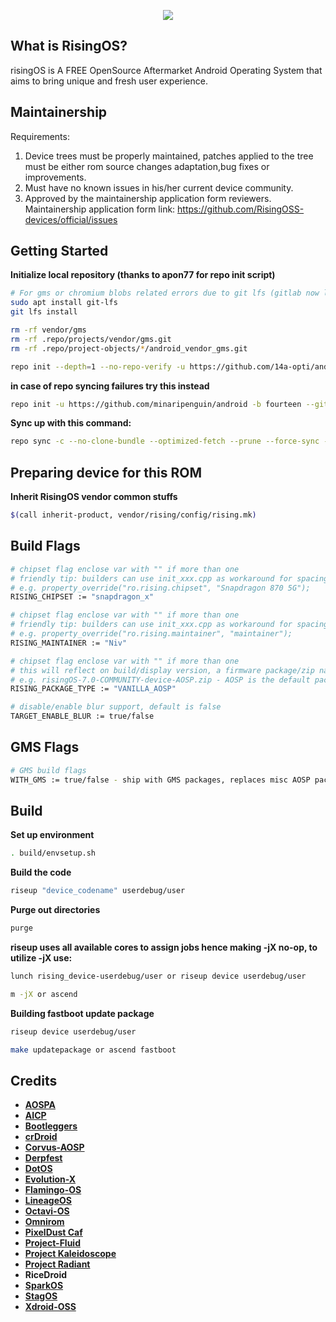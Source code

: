 <p align="center">
<img src="https://github.com/RisingTechOSS/android/blob/fourteen/risingOS_banner.jpg">
</p>

What is RisingOS?
---------------
risingOS is A FREE OpenSource Aftermarket Android Operating System that aims to bring unique and fresh user experience.

Maintainership
---------------
Requirements:

1. Device trees must be properly maintained, patches applied to the tree must be either rom source changes adaptation,bug fixes or improvements.
2. Must have no known issues in his/her current device community.
3. Approved by the maintainership application form reviewers. Maintainership application form link: https://github.com/RisingOSS-devices/official/issues
 
Getting Started
---------------
**Initialize local repository (thanks to apon77 for repo init script)**

```bash
# For gms or chromium blobs related errors due to git lfs (gitlab now limits files up to 100mb max) (credits to haggertk):
sudo apt install git-lfs
git lfs install

rm -rf vendor/gms
rm -rf .repo/projects/vendor/gms.git
rm -rf .repo/project-objects/*/android_vendor_gms.git

repo init --depth=1 --no-repo-verify -u https://github.com/14a-opti/android-rising -b fourteen --git-lfs -g default,-mips,-darwin,-notdefault
```
**in case of repo syncing failures try this instead**

```bash
repo init -u https://github.com/minaripenguin/android -b fourteen --git-lfs
```

**Sync up with this command:**
```bash
repo sync -c --no-clone-bundle --optimized-fetch --prune --force-sync -j$(nproc --all)
```

Preparing device for this ROM
---------------
**Inherit RisingOS vendor common stuffs**
```bash
$(call inherit-product, vendor/rising/config/rising.mk)
```

Build Flags
---------------
```bash
# chipset flag enclose var with "" if more than one
# friendly tip: builders can use init_xxx.cpp as workaround for spacing
# e.g. property_override("ro.rising.chipset", "Snapdragon 870 5G");
RISING_CHIPSET := "snapdragon_x"

# chipset flag enclose var with "" if more than one
# friendly tip: builders can use init_xxx.cpp as workaround for spacing
# e.g. property_override("ro.rising.maintainer", "maintainer");
RISING_MAINTAINER := "Niv"

# chipset flag enclose var with "" if more than one
# this will reflect on build/display version, a firmware package/zip name 
# e.g. risingOS-7.0-COMMUNITY-device-AOSP.zip - AOSP is the default package type, WITH_GMS will override the package type to PIXEL
RISING_PACKAGE_TYPE := "VANILLA_AOSP"

# disable/enable blur support, default is false
TARGET_ENABLE_BLUR := true/false
```

GMS Flags
---------------
```bash
# GMS build flags
WITH_GMS := true/false - ship with GMS packages, replaces misc AOSP packages with Google packages.
```

Build
---------------
**Set up environment**
```bash
. build/envsetup.sh
```

**Build the code**
```bash
riseup "device_codename" userdebug/user
```

**Purge out directories**
```bash
purge
```

**riseup uses all available cores to assign jobs hence making -jX no-op, to utilize -jX use:**
```bash
lunch rising_device-userdebug/user or riseup device userdebug/user
```
```bash
m -jX or ascend
```

**Building fastboot update package**
```bash
riseup device userdebug/user
```
```bash
make updatepackage or ascend fastboot
```


Credits
---------------
* [**AOSPA**](https://github.com/AOSPA)
* [**AICP**](https://github.com/AICP)
* [**Bootleggers**](https://github.com/BootleggersROM)
* [**crDroid**](https://github.com/crdroidandroid)
* [**Corvus-AOSP**](https://github.com/Corvus-R)
* [**Derpfest**](https://github.com/Derpfest-12)
* [**DotOS**](https://github.com/DotOS)
* [**Evolution-X**](https://github.com/Evolution-X)
* [**Flamingo-OS**](https://github.com/Flamingo-OS)
* [**LineageOS**](https://github.com/LineageOS)
* [**Octavi-OS**](https://github.com/Octavi-OS)
* [**Omnirom**](https://github.com/omnirom)
* [**PixelDust Caf**](https://github.com/pixeldust-project-caf)
* [**Project-Fluid**](https://github.com/Project-Fluid)
* [**Project Kaleidoscope**](https://github.com/Project-Kaleidoscope)
* [**Project Radiant**](https://github.com/ProjectRadiant)
* **RiceDroid**
* [**SparkOS**](https://github.com/Spark-Rom)
* [**StagOS**](https://github.com/StagOS)
* [**Xdroid-OSS**](https://github.com/xdroid-oss)






